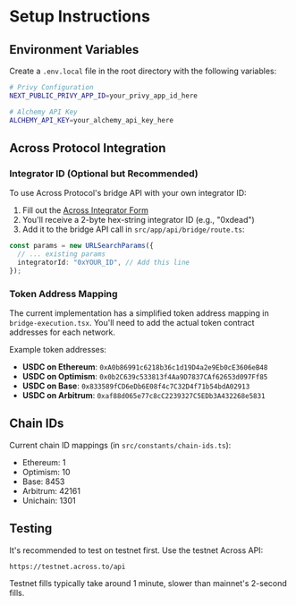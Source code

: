 # Setup Instructions

## Environment Variables

Create a `.env.local` file in the root directory with the following variables:

```bash
# Privy Configuration
NEXT_PUBLIC_PRIVY_APP_ID=your_privy_app_id_here

# Alchemy API Key
ALCHEMY_API_KEY=your_alchemy_api_key_here
```

## Across Protocol Integration

### Integrator ID (Optional but Recommended)

To use Across Protocol's bridge API with your own integrator ID:

1. Fill out the [Across Integrator Form](https://docs.google.com/forms/d/e/1FAIpQLSe-HY6mzTeGZs91HxObkQmwkMQuH7oy8ngZ1ROiu-f4SR4oMw/viewform)
2. You'll receive a 2-byte hex-string integrator ID (e.g., "0xdead")
3. Add it to the bridge API call in `src/app/api/bridge/route.ts`:

```typescript
const params = new URLSearchParams({
  // ... existing params
  integratorId: "0xYOUR_ID", // Add this line
});
```

### Token Address Mapping

The current implementation has a simplified token address mapping in `bridge-execution.tsx`. You'll need to add the actual token contract addresses for each network.

Example token addresses:

- **USDC on Ethereum**: `0xA0b86991c6218b36c1d19D4a2e9Eb0cE3606eB48`
- **USDC on Optimism**: `0x0b2C639c533813f4Aa9D7837CAf62653d097Ff85`
- **USDC on Base**: `0x833589fCD6eDb6E08f4c7C32D4f71b54bdA02913`
- **USDC on Arbitrum**: `0xaf88d065e77c8cC2239327C5EDb3A432268e5831`

## Chain IDs

Current chain ID mappings (in `src/constants/chain-ids.ts`):

- Ethereum: 1
- Optimism: 10
- Base: 8453
- Arbitrum: 42161
- Unichain: 1301

## Testing

It's recommended to test on testnet first. Use the testnet Across API:

```
https://testnet.across.to/api
```

Testnet fills typically take around 1 minute, slower than mainnet's 2-second fills.
